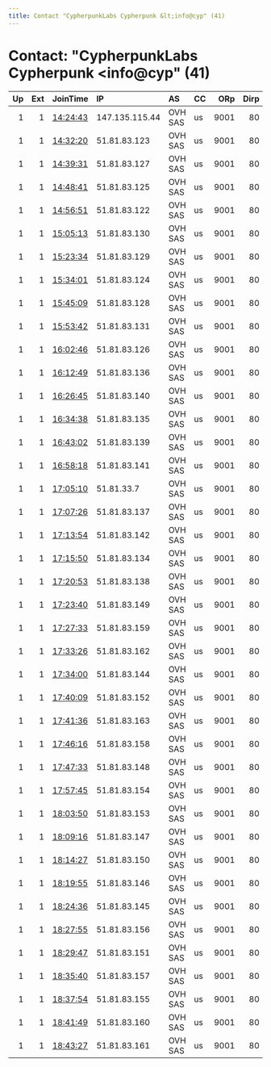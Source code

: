 ```yaml
---
title: Contact "CypherpunkLabs Cypherpunk &lt;info@cyp" (41)
---
```


# Contact: "CypherpunkLabs Cypherpunk &lt;info@cyp" (41)

|   Up |   Ext | JoinTime                                                                                            | IP             | AS      | CC   |   ORp |   Dirp | OS    | Version   | Nickname   |   eFamMembers |
|-----:|------:|:----------------------------------------------------------------------------------------------------|:---------------|:--------|:-----|------:|-------:|:------|:----------|:-----------|--------------:|
|    1 |     1 | [14:24:43](https://metrics.torproject.org/rs.html#details/80DF1465F2F27AA933DDB3A8F8A2AE06D3D859DA) | 147.135.115.44 | OVH SAS | us   |  9001 |     80 | Linux | 0.4.3.6   | Unnamed    |             1 |
|    1 |     1 | [14:32:20](https://metrics.torproject.org/rs.html#details/3C5491293747761AFE9AF014FDA4B92960304D21) | 51.81.83.123   | OVH SAS | us   |  9001 |     80 | Linux | 0.4.3.6   | Unnamed    |             1 |
|    1 |     1 | [14:39:31](https://metrics.torproject.org/rs.html#details/678FDB3BA0EEAA2572329A0BB0FF50E449D714ED) | 51.81.83.127   | OVH SAS | us   |  9001 |     80 | Linux | 0.4.3.6   | Unnamed    |             1 |
|    1 |     1 | [14:48:41](https://metrics.torproject.org/rs.html#details/968CF9A51740B682ABE4DB11829488281B66DBD8) | 51.81.83.125   | OVH SAS | us   |  9001 |     80 | Linux | 0.4.3.6   | Unnamed    |             1 |
|    1 |     1 | [14:56:51](https://metrics.torproject.org/rs.html#details/325499E7D6927D51229019F2EE031F26EBE095BB) | 51.81.83.122   | OVH SAS | us   |  9001 |     80 | Linux | 0.4.3.6   | Unnamed    |             1 |
|    1 |     1 | [15:05:13](https://metrics.torproject.org/rs.html#details/B34E09B1C68F46483A1A90551ACC78D87C80C08A) | 51.81.83.130   | OVH SAS | us   |  9001 |     80 | Linux | 0.4.3.6   | Unnamed    |             1 |
|    1 |     1 | [15:23:34](https://metrics.torproject.org/rs.html#details/1BD9EEB6725555246E8ADFFA5FA6B1D82F43447D) | 51.81.83.129   | OVH SAS | us   |  9001 |     80 | Linux | 0.4.3.6   | Unnamed    |             1 |
|    1 |     1 | [15:34:01](https://metrics.torproject.org/rs.html#details/8668B39793EBDADD148AE8BB256B1E2E6ACD78D5) | 51.81.83.124   | OVH SAS | us   |  9001 |     80 | Linux | 0.4.3.6   | Unnamed    |             1 |
|    1 |     1 | [15:45:09](https://metrics.torproject.org/rs.html#details/85D895B55F1A021663D441587F4FD822082E73C9) | 51.81.83.128   | OVH SAS | us   |  9001 |     80 | Linux | 0.4.3.6   | Unnamed    |             1 |
|    1 |     1 | [15:53:42](https://metrics.torproject.org/rs.html#details/5E6CB5FC020088CFC99342784A4109E468D7C94A) | 51.81.83.131   | OVH SAS | us   |  9001 |     80 | Linux | 0.4.3.6   | Unnamed    |             1 |
|    1 |     1 | [16:02:46](https://metrics.torproject.org/rs.html#details/23BCFD8AB533AAE05639D1D79A445DEE76F8E57A) | 51.81.83.126   | OVH SAS | us   |  9001 |     80 | Linux | 0.4.3.6   | Unnamed    |             1 |
|    1 |     1 | [16:12:49](https://metrics.torproject.org/rs.html#details/47B22D6B46447B533E962966B9559E249B6F915C) | 51.81.83.136   | OVH SAS | us   |  9001 |     80 | Linux | 0.4.3.6   | Unnamed    |             1 |
|    1 |     1 | [16:26:45](https://metrics.torproject.org/rs.html#details/FD00BDB335960AFDCA6CD565B81DEF2BA7F27E7D) | 51.81.83.140   | OVH SAS | us   |  9001 |     80 | Linux | 0.4.3.6   | Unnamed    |             1 |
|    1 |     1 | [16:34:38](https://metrics.torproject.org/rs.html#details/67FBB854B6DBD2DCBA5747FD761BF36096EFC0C0) | 51.81.83.135   | OVH SAS | us   |  9001 |     80 | Linux | 0.4.3.6   | Unnamed    |             1 |
|    1 |     1 | [16:43:02](https://metrics.torproject.org/rs.html#details/9C2EF7092D80859AC3DD4A39DF50B725D2BC3D5D) | 51.81.83.139   | OVH SAS | us   |  9001 |     80 | Linux | 0.4.3.6   | Unnamed    |             1 |
|    1 |     1 | [16:58:18](https://metrics.torproject.org/rs.html#details/FC33CA0B739EB8290180C7D22A536726B8EE90E4) | 51.81.83.141   | OVH SAS | us   |  9001 |     80 | Linux | 0.4.3.6   | Unnamed    |             1 |
|    1 |     1 | [17:05:10](https://metrics.torproject.org/rs.html#details/E5A3F4D29B0E3AC5DD93D9921FE203702F558BD0) | 51.81.33.7     | OVH SAS | us   |  9001 |     80 | Linux | 0.4.3.6   | Unnamed    |             1 |
|    1 |     1 | [17:07:26](https://metrics.torproject.org/rs.html#details/BA405E953DBE33BA2388F6B5954EDFBCE4CD1196) | 51.81.83.137   | OVH SAS | us   |  9001 |     80 | Linux | 0.4.3.6   | Unnamed    |             1 |
|    1 |     1 | [17:13:54](https://metrics.torproject.org/rs.html#details/D2816DE9B3040231DE6A431583C26FE65B5C929D) | 51.81.83.142   | OVH SAS | us   |  9001 |     80 | Linux | 0.4.3.6   | Unnamed    |             1 |
|    1 |     1 | [17:15:50](https://metrics.torproject.org/rs.html#details/0B7B08C50E419004F77447A72FFD578061F58311) | 51.81.83.134   | OVH SAS | us   |  9001 |     80 | Linux | 0.4.3.6   | Unnamed    |             1 |
|    1 |     1 | [17:20:53](https://metrics.torproject.org/rs.html#details/BEE5A27A9DD05BD7D9B6E046AEDEF43D2A4B85CE) | 51.81.83.138   | OVH SAS | us   |  9001 |     80 | Linux | 0.4.3.6   | Unnamed    |             1 |
|    1 |     1 | [17:23:40](https://metrics.torproject.org/rs.html#details/50A4A3A09AC7BC09F578670618A9BB864772EE03) | 51.81.83.149   | OVH SAS | us   |  9001 |     80 | Linux | 0.4.3.6   | Unnamed    |             1 |
|    1 |     1 | [17:27:33](https://metrics.torproject.org/rs.html#details/BD9E37F7FD8773AD0C07B22394F179288DC5E2CC) | 51.81.83.159   | OVH SAS | us   |  9001 |     80 | Linux | 0.4.3.6   | Unnamed    |             1 |
|    1 |     1 | [17:33:26](https://metrics.torproject.org/rs.html#details/D57751F73AE9DBFEAFAC282473615E5F6D269614) | 51.81.83.162   | OVH SAS | us   |  9001 |     80 | Linux | 0.4.3.6   | Unnamed    |             1 |
|    1 |     1 | [17:34:00](https://metrics.torproject.org/rs.html#details/41280DE9ABE5BF10F7F5DCB13A28C07082064147) | 51.81.83.144   | OVH SAS | us   |  9001 |     80 | Linux | 0.4.3.6   | Unnamed    |             1 |
|    1 |     1 | [17:40:09](https://metrics.torproject.org/rs.html#details/DCB6273B2D2AD09AAC021141136CD461994D1533) | 51.81.83.152   | OVH SAS | us   |  9001 |     80 | Linux | 0.4.3.6   | Unnamed    |             1 |
|    1 |     1 | [17:41:36](https://metrics.torproject.org/rs.html#details/E781B862FEBE3C40029A0350BB0ABF4E184086DA) | 51.81.83.163   | OVH SAS | us   |  9001 |     80 | Linux | 0.4.3.6   | Unnamed    |             1 |
|    1 |     1 | [17:46:16](https://metrics.torproject.org/rs.html#details/85BFDBFCF9E711CF0F1A22C115368724D7C101F7) | 51.81.83.158   | OVH SAS | us   |  9001 |     80 | Linux | 0.4.3.6   | Unnamed    |             1 |
|    1 |     1 | [17:47:33](https://metrics.torproject.org/rs.html#details/05601B110B888BF3A12E10E8BF3C0B02166BF3F1) | 51.81.83.148   | OVH SAS | us   |  9001 |     80 | Linux | 0.4.3.6   | Unnamed    |             1 |
|    1 |     1 | [17:57:45](https://metrics.torproject.org/rs.html#details/3CE91268F607E373482D1BCD33018CF1C77FAFA6) | 51.81.83.154   | OVH SAS | us   |  9001 |     80 | Linux | 0.4.3.6   | Unnamed    |             1 |
|    1 |     1 | [18:03:50](https://metrics.torproject.org/rs.html#details/BA38FDB6FE97442388C35FE83F371BB1C6C4324B) | 51.81.83.153   | OVH SAS | us   |  9001 |     80 | Linux | 0.4.3.6   | Unnamed    |             1 |
|    1 |     1 | [18:09:16](https://metrics.torproject.org/rs.html#details/8D599159A555665F199DD0F9E81277417C8D3973) | 51.81.83.147   | OVH SAS | us   |  9001 |     80 | Linux | 0.4.3.6   | Unnamed    |             1 |
|    1 |     1 | [18:14:27](https://metrics.torproject.org/rs.html#details/3BB398CA2D1F1E83AFC46641ABF8FECC989B8F19) | 51.81.83.150   | OVH SAS | us   |  9001 |     80 | Linux | 0.4.3.6   | Unnamed    |             1 |
|    1 |     1 | [18:19:55](https://metrics.torproject.org/rs.html#details/0DD55CF27BBA1F51131A46BC0A0EED68A177D1BB) | 51.81.83.146   | OVH SAS | us   |  9001 |     80 | Linux | 0.4.3.6   | Unnamed    |             1 |
|    1 |     1 | [18:24:36](https://metrics.torproject.org/rs.html#details/A6DBE4FFB33677E56BBBD0911AA489927650ADCA) | 51.81.83.145   | OVH SAS | us   |  9001 |     80 | Linux | 0.4.3.6   | Unnamed    |             1 |
|    1 |     1 | [18:27:55](https://metrics.torproject.org/rs.html#details/6B6B3650F2FF83BD767AD84838600C62F937558B) | 51.81.83.156   | OVH SAS | us   |  9001 |     80 | Linux | 0.4.3.6   | Unnamed    |             1 |
|    1 |     1 | [18:29:47](https://metrics.torproject.org/rs.html#details/3A6164437EF523E4907E7D97CAB135EFC39621F6) | 51.81.83.151   | OVH SAS | us   |  9001 |     80 | Linux | 0.4.3.6   | Unnamed    |             1 |
|    1 |     1 | [18:35:40](https://metrics.torproject.org/rs.html#details/BC70877D0CBDFA77E6B4B88DDC23D03F8299CC02) | 51.81.83.157   | OVH SAS | us   |  9001 |     80 | Linux | 0.4.3.6   | Unnamed    |             1 |
|    1 |     1 | [18:37:54](https://metrics.torproject.org/rs.html#details/A81B621D6401BBEEC8E2C84228141BAFA711D0D9) | 51.81.83.155   | OVH SAS | us   |  9001 |     80 | Linux | 0.4.3.6   | Unnamed    |             1 |
|    1 |     1 | [18:41:49](https://metrics.torproject.org/rs.html#details/09930800210FF35CE84F2DEEDB4F9B67812B9717) | 51.81.83.160   | OVH SAS | us   |  9001 |     80 | Linux | 0.4.3.6   | Unnamed    |             1 |
|    1 |     1 | [18:43:27](https://metrics.torproject.org/rs.html#details/554E9EE1586220B016B7C43490E7398F57C254D5) | 51.81.83.161   | OVH SAS | us   |  9001 |     80 | Linux | 0.4.3.6   | Unnamed    |             1 |
